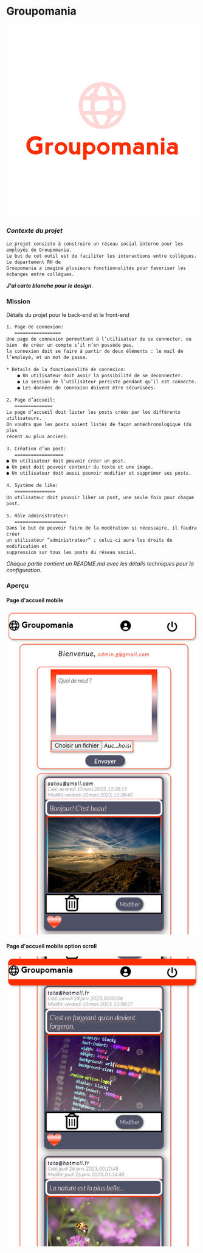 # Groupomania

[![logo Groupomania](./img_for_readme/icon-above-font.png)](#)

### *Contexte du projet*
~~~~
Le projet consiste à construire un réseau social interne pour les employés de Groupomania. 
Le but de cet outil est de faciliter les interactions entre collègues. Le département RH de
Groupomania a imaginé plusieurs fonctionnalités pour favoriser les échanges entre collègues.
~~~~
**_J'ai carte blanche pour le design_**.

### Mission

Détails du projet pour le back-end et le front-end

```
1. Page de connexion:
   =================
Une page de connexion permettant à l’utilisateur de se connecter, ou bien  de créer un compte s’il n’en possède pas.
la connexion doit se faire à partir de deux éléments : le mail de l’employé, et un mot de passe.

* Détails de la fonctionnalité de connexion:
    ● Un utilisateur doit avoir la possibilité de se déconnecter.
    ● La session de l’utilisateur persiste pendant qu’il est connecté.
    ● Les données de connexion doivent être sécurisées.

2. Page d’accueil:
   ==============
La page d’accueil doit lister les posts créés par les différents utilisateurs.
On voudra que les posts soient listés de façon antéchronologique (du plus
récent au plus ancien).

3. Création d’un post:
   ==================
● Un utilisateur doit pouvoir créer un post.
● Un post doit pouvoir contenir du texte et une image.
● Un utilisateur doit aussi pouvoir modifier et supprimer ses posts.

4. Système de like:
   ===============
Un utilisateur doit pouvoir liker un post, une seule fois pour chaque post.

5. Rôle administrateur:
   ===================
Dans le but de pouvoir faire de la modération si nécessaire, il faudra créer
un utilisateur “administrateur” ; celui-ci aura les droits de modification et
suppression sur tous les posts du réseau social.

```
_Chaque partie contient un README.md avec les détails techniques pour la configuration_.

### Aperçu

#### Page d'accueil mobile
[![page d'accueil mobile](./img_for_readme/Groupomania_accueil.png)](#)

#### Page d'accueil mobile option scroll
[![page d'accueil mobile option scroll](./img_for_readme/Groupomania_accueil_scroll.png)](#)